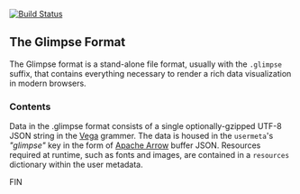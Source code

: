[![Build Status](https://github.com/glimpseio/glimpseviz/workflows/Test/badge.svg?branch=master)](https://github.com/glimpseio/glimpseviz/actions)

## The Glimpse Format

The Glimpse format is a stand-alone file format, usually with the `.glimpse` suffix, that contains everything necessary to render a rich data visualization in modern browsers.

### Contents

Data in the .glimpse format consists of a single optionally-gzipped UTF-8 JSON string in the [Vega](https://vega.github.io/vega-lite/) grammer. The data is housed in the `usermeta`'s *"glimpse"* key in the form of [Apache Arrow](https://arrow.apache.org) buffer JSON. Resources required at runtime, such as fonts and images, are contained in a `resources` dictionary within the user metadata.


FIN




